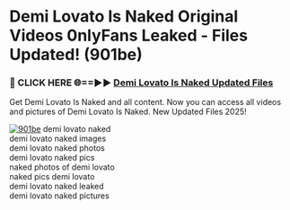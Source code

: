 # Demi Lovato Is Naked Original Videos 0nlyFans Leaked - Files Updated! (901be)

<h3>🔴 CLICK HERE 🌐==►► <a href="https://tinyurl.com/up5wt9bj" rel="nofollow">Demi Lovato Is Naked Updated Files</a></h3>

Get Demi Lovato Is Naked and all content. Now you can access all videos and pictures of Demi Lovato Is Naked. New Updated Files 2025!

[![901be](https://i.imgur.com/ABiUzMV.gif)](https://tinyurl.com/up5wt9bj)
demi lovato naked<br>
demi lovato naked images<br>
demi lovato naked photos<br>
demi lovato naked pics<br>
naked photos of demi lovato<br>
naked pics demi lovato<br>
demi lovato naked leaked<br>
demi lovato naked pictures